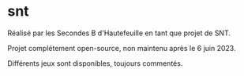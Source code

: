 # snt
Réalisé par les Secondes B d'Hautefeuille en tant que projet de SNT.

Projet complétement open-source, non maintenu après le 6 juin 2023.

Différents  jeux sont disponibles, toujours commentés.